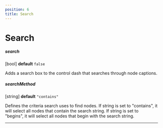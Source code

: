 ```yaml
---
position: 6
title: Search
---
```


# Search

<p></p>

##### search 

[bool] **default** `false`

Adds a search box to the control dash that searches through node captions.

##### searchMethod

[string] **default** `"contains"`

Defines the criteria search uses to find nodes.  If string is set to "contains", it will select all nodes that contain the search string.  If string is set to "begins", it will select all nodes that begin with the search string.

____
